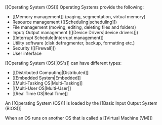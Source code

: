 
[[Operating System (OS)]]
Operating Systems provide the following:
- [[Memory management]] (paging, segmentation, virtual memory)
- Resource management ([[Scheduling|scheduling]])
- File management (moving, editing, deleting files and folders)
- Input/ Output management ([[Device Drivers|device drivers]])
- [[Interrupt Schedule|Interrupt management]]
- Utility software (disk defragmenter, backup, formatting etc.)
- Security ([[Firewall]])
- User interface

[[Operating System (OS)|OS's]] can have different types:
- [[Distributed Computing|Distributed]]
- [[Embedded System|Embedded]]
- [[Multi-Tasking OS|Multi-Tasking]]
- [[Multi-User OS|Multi-User]]
- [[Real Time OS|Real Time]]

An [[Operating System (OS)]] is loaded by the [[Basic Input Output System (BIOS)]]

When an OS runs on another OS that is called a [[Virtual Machine (VM)]]